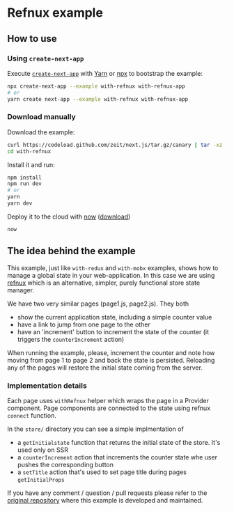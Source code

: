 # Refnux example

## How to use

### Using `create-next-app`

Execute [`create-next-app`](https://github.com/segmentio/create-next-app) with [Yarn](https://yarnpkg.com/lang/en/docs/cli/create/) or [npx](https://github.com/zkat/npx#readme) to bootstrap the example:

```bash
npx create-next-app --example with-refnux with-refnux-app
# or
yarn create next-app --example with-refnux with-refnux-app
```

### Download manually

Download the example:

```bash
curl https://codeload.github.com/zeit/next.js/tar.gz/canary | tar -xz --strip=2 next.js-canary/examples/with-refnux
cd with-refnux
```

Install it and run:

```bash
npm install
npm run dev
# or
yarn
yarn dev
```

Deploy it to the cloud with [now](https://zeit.co/now) ([download](https://zeit.co/download))

```bash
now
```

## The idea behind the example

This example, just like `with-redux` and `with-mobx` examples, shows how to manage a global state in your web-application.
In this case we are using [refnux](https://github.com/algesten/refnux) which is an alternative, simpler, purely functional store state manager.

We have two very similar pages (page1.js, page2.js). They both

- show the current application state, including a simple counter value
- have a link to jump from one page to the other
- have an 'increment' button to increment the state of the counter
  (it triggers the `counterIncrement` action)

When running the example, please, increment the counter and note how moving from page 1 to page 2 and back the state is persisted.
Reloading any of the pages will restore the initial state coming from the server.

### Implementation details

Each page uses `withRefnux` helper which wraps the page in a Provider component.
Page components are connected to the state using refnux `connect` function.

In the `store/` directory you can see a simple implmentation of

- a `getInitialstate` function that returns the initial state of the store. It's used only on SSR
- a `counterIncrement` action that increments the counter state whe user pushes the corresponding button
- a `setTitle` action that's used to set page title during pages `getInitialProps`

If you have any comment / question / pull requests please refer to the [original repository](https://github.com/davibe/next.js-example-with-refnux) where this example is developed and maintained.
